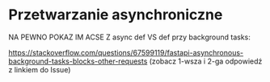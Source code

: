 # Przetwarzanie asynchroniczne



NA PEWNO POKAZ IM ACSE Z async def VS def przy background tasks:

https://stackoverflow.com/questions/67599119/fastapi-asynchronous-background-tasks-blocks-other-requests (zobacz 1-wsza i 2-ga odpowiedź z linkiem do Issue)

